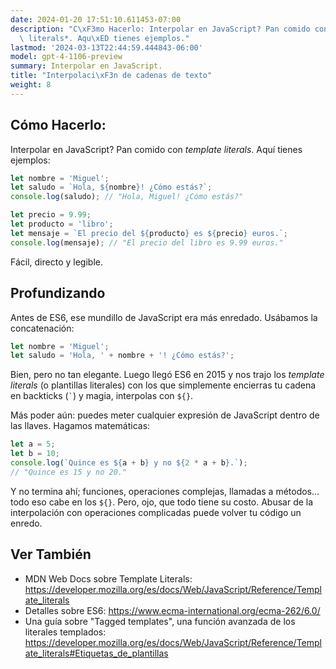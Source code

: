 ```yaml
---
date: 2024-01-20 17:51:10.611453-07:00
description: "C\xF3mo Hacerlo: Interpolar en JavaScript? Pan comido con *template\
  \ literals*. Aqu\xED tienes ejemplos."
lastmod: '2024-03-13T22:44:59.444843-06:00'
model: gpt-4-1106-preview
summary: Interpolar en JavaScript.
title: "Interpolaci\xF3n de cadenas de texto"
weight: 8
---
```


## Cómo Hacerlo:
Interpolar en JavaScript? Pan comido con *template literals*. Aquí tienes ejemplos:

```javascript
let nombre = 'Miguel';
let saludo = `Hola, ${nombre}! ¿Cómo estás?`;
console.log(saludo); // "Hola, Miguel! ¿Cómo estás?"

let precio = 9.99;
let producto = 'libro';
let mensaje = `El precio del ${producto} es ${precio} euros.`;
console.log(mensaje); // "El precio del libro es 9.99 euros."
```

Fácil, directo y legible.

## Profundizando
Antes de ES6, ese mundillo de JavaScript era más enredado. Usábamos la concatenación:

```javascript
let nombre = 'Miguel';
let saludo = 'Hola, ' + nombre + '! ¿Cómo estás?';
```

Bien, pero no tan elegante. Luego llegó ES6 en 2015 y nos trajo los *template literals* (o plantillas literales) con los que simplemente encierras tu cadena en backticks (`` ` ``) y magia, interpolas con `${}`.

Más poder aún: puedes meter cualquier expresión de JavaScript dentro de las llaves. Hagamos matemáticas:

```javascript
let a = 5;
let b = 10;
console.log(`Quince es ${a + b} y no ${2 * a + b}.`);
// "Quince es 15 y no 20."
```

Y no termina ahí; funciones, operaciones complejas, llamadas a métodos... todo eso cabe en los `${}`. Pero, ojo, que todo tiene su costo. Abusar de la interpolación con operaciones complicadas puede volver tu código un enredo.

## Ver También
- MDN Web Docs sobre Template Literals: https://developer.mozilla.org/es/docs/Web/JavaScript/Reference/Template_literals
- Detalles sobre ES6: https://www.ecma-international.org/ecma-262/6.0/
- Una guía sobre "Tagged templates", una función avanzada de los literales templados: https://developer.mozilla.org/es/docs/Web/JavaScript/Reference/Template_literals#Etiquetas_de_plantillas
